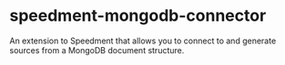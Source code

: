 # speedment-mongodb-connector
An extension to Speedment that allows you to connect to and generate sources from a MongoDB document structure.

